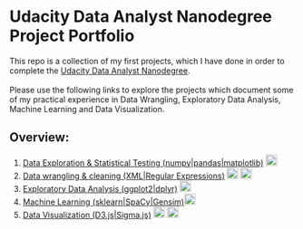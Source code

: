 # Udacity Data Analyst Nanodegree Project Portfolio

This repo is a collection of my first projects, which I have done in order to complete the [Udacity Data Analyst Nanodegree](https://www.udacity.com/course/data-analyst-nanodegree--nd002?v=a). <br><br>
Please use the following links to explore the projects which document some of my practical experience in Data Wrangling, Exploratory Data Analysis, Machine Learning and Data Visualization.

## Overview:
1) [Data Exploration & Statistical Testing (numpy|pandas|matplotlib)](http://nbviewer.jupyter.org/github/bockjo/Udacity_portfolio/blob/master/Titanic_dataset_exploration.ipynb) <a href="url"><img src="https://www.python.org/static/favicon.ico" height="20" width="20" ></a> <br>
2) [Data wrangling & cleaning (XML|Regular Expressions)](http://nbviewer.jupyter.org/github/bockjo/Udacity_portfolio/blob/master/OpenStreetMap_data_cleaning.ipynb) <a href="url"><img src="https://www.python.org/static/favicon.ico" height="20" width="20" ></a> 
<a href="url"><img src="http://cache.filehippo.com/img/ex/729__MySQL.gif" height="20" width="20" ></a> <br>
3) [Exploratory Data Analysis (ggplot2|dplyr)](http://nbviewer.jupyter.org/github/bockjo/Udacity_portfolio/blob/master/EDA_Prosper%20loans%20data%20set.html) <a href="url"><img src="http://datascience.uci.edu/wp-content/uploads/sites/2/2014/09/r-project-logo.jpg" height="20" width="20" ></a> <br>
4) [Machine Learning (sklearn|SpaCy|Gensim)](http://nbviewer.jupyter.org/github/bockjo/Udacity_portfolio/blob/master/Person_of_Interest_classifier_Enron.ipynb)<a href="url"><img src="https://www.python.org/static/favicon.ico" height="20" width="20" ></a> <br>
5) [Data Visualization (D3.js|Sigma.js)](http://nbviewer.jupyter.org/github/bockjo/Udacity_portfolio/blob/master/Visualization_of_reviews.ipynb) <a href="url"> <img src="http://www.uidownload.com/files/541/586/346/code-command-develop-javascript-language-programming-software-icon.png" height="20" width="20" ></a> 
<img src="https://www.python.org/static/favicon.ico" height="20" width="20" ></a> <br>

